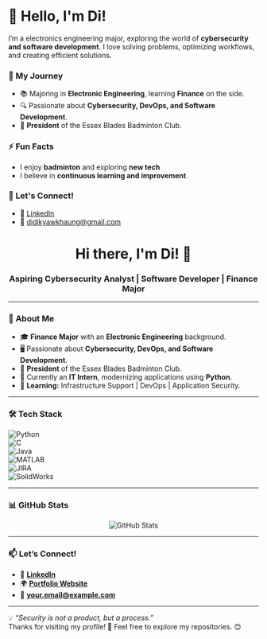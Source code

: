 # 👋 Hello, I'm Di!

I’m a electronics engineering major, exploring the world of **cybersecurity and software development**. I love solving problems, optimizing workflows, and creating efficient solutions.

### 🔹 My Journey
- 📚 Majoring in **Electronic Engineering**, learning **Finance** on the side.
- 🔍 Passionate about **Cybersecurity, DevOps, and Software Development**.
- 🏸 **President** of the Essex Blades Badminton Club.

### ⚡ Fun Facts
- I enjoy **badminton** and exploring **new tech**
- I believe in **continuous learning and improvement**.

### 🚀 Let's Connect!
- 💼 [LinkedIn](https://linkedin.com/in/yunkhaung)
- 📧 didikyawkhaung@gmail.com

<h1 align="center">Hi there, I'm Di! 👋</h1>
<h3 align="center">Aspiring Cybersecurity Analyst | Software Developer | Finance Major</h3>

---

### 🚀 **About Me**
- 🎓 **Finance Major** with an **Electronic Engineering** background.  
- 🖥️ Passionate about **Cybersecurity, DevOps, and Software Development**.  
- 🏸 **President** of the Essex Blades Badminton Club.  
- 🚀 Currently an **IT Intern**, modernizing applications using **Python**.  
- 🌱 **Learning:** Infrastructure Support | DevOps | Application Security.  

---

### 🛠️ **Tech Stack**
![Python](https://img.shields.io/badge/Python-3776AB?style=for-the-badge&logo=python&logoColor=white)  
![C](https://img.shields.io/badge/C-00599C?style=for-the-badge&logo=c&logoColor=white)  
![Java](https://img.shields.io/badge/Java-007396?style=for-the-badge&logo=java&logoColor=white)  
![MATLAB](https://img.shields.io/badge/MATLAB-0076A8?style=for-the-badge&logo=mathworks&logoColor=white)  
![JIRA](https://img.shields.io/badge/JIRA-0052CC?style=for-the-badge&logo=jira&logoColor=white)  
![SolidWorks](https://img.shields.io/badge/SolidWorks-FF0000?style=for-the-badge&logo=solidworks&logoColor=white)  

---

### 📊 **GitHub Stats**
<p align="center">
  <img src="https://github-readme-stats.vercel.app/api?username=your-github-username&show_icons=true&theme=radical" alt="GitHub Stats" />
</p>

---

### 📫 **Let’s Connect!**
- 💼 **[LinkedIn](https://linkedin.com/in/yourprofile)**
- 🌍 **[Portfolio Website](https://yourwebsite.com)**
- 📧 **your.email@example.com**

---

💡 *“Security is not a product, but a process.”*  
Thanks for visiting my profile! 🚀 Feel free to explore my repositories. 😊
